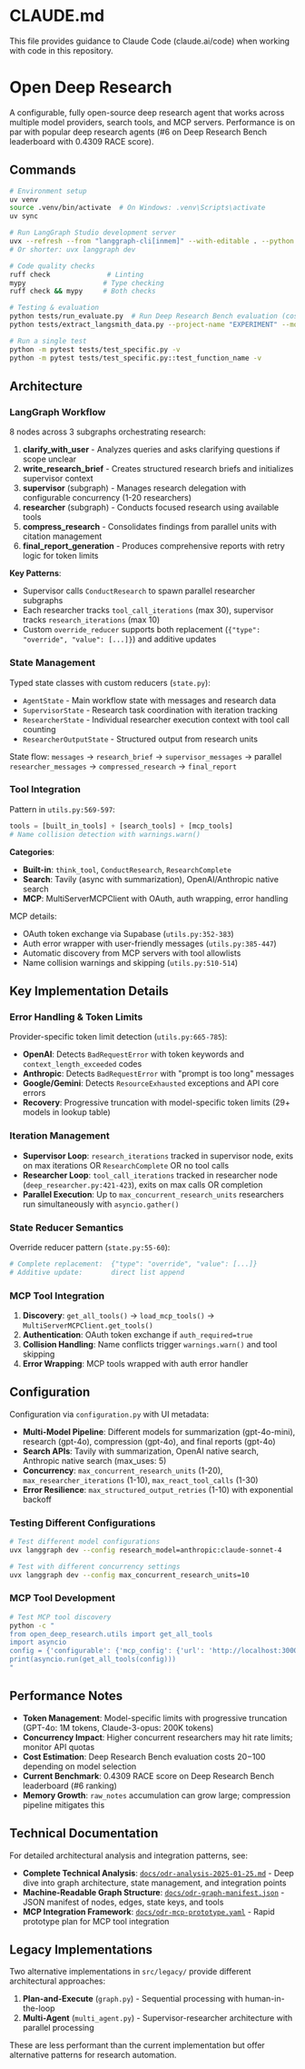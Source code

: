# CLAUDE.md

This file provides guidance to Claude Code (claude.ai/code) when working with code in this repository.

# Open Deep Research

A configurable, fully open-source deep research agent that works across multiple model providers, search tools, and MCP servers. Performance is on par with popular deep research agents (#6 on Deep Research Bench leaderboard with 0.4309 RACE score).

## Commands

```bash
# Environment setup
uv venv
source .venv/bin/activate  # On Windows: .venv\Scripts\activate
uv sync

# Run LangGraph Studio development server
uvx --refresh --from "langgraph-cli[inmem]" --with-editable . --python 3.11 langgraph dev --allow-blocking
# Or shorter: uvx langgraph dev

# Code quality checks
ruff check              # Linting
mypy                   # Type checking
ruff check && mypy     # Both checks

# Testing & evaluation
python tests/run_evaluate.py  # Run Deep Research Bench evaluation (costs $20-$100)
python tests/extract_langsmith_data.py --project-name "EXPERIMENT" --model-name "MODEL" --dataset-name "deep_research_bench"

# Run a single test
python -m pytest tests/test_specific.py -v
python -m pytest tests/test_specific.py::test_function_name -v
```


## Architecture

### LangGraph Workflow
8 nodes across 3 subgraphs orchestrating research:

1. **clarify_with_user** - Analyzes queries and asks clarifying questions if scope unclear
2. **write_research_brief** - Creates structured research briefs and initializes supervisor context
3. **supervisor** (subgraph) - Manages research delegation with configurable concurrency (1-20 researchers)
4. **researcher** (subgraph) - Conducts focused research using available tools
5. **compress_research** - Consolidates findings from parallel units with citation management
6. **final_report_generation** - Produces comprehensive reports with retry logic for token limits

**Key Patterns**:
- Supervisor calls `ConductResearch` to spawn parallel researcher subgraphs
- Each researcher tracks `tool_call_iterations` (max 30), supervisor tracks `research_iterations` (max 10)
- Custom `override_reducer` supports both replacement (`{"type": "override", "value": [...]}`) and additive updates

### State Management
Typed state classes with custom reducers (`state.py`):
- `AgentState` - Main workflow state with messages and research data
- `SupervisorState` - Research task coordination with iteration tracking
- `ResearcherState` - Individual researcher execution context with tool call counting
- `ResearcherOutputState` - Structured output from research units

State flow: `messages` → `research_brief` → `supervisor_messages` → parallel `researcher_messages` → `compressed_research` → `final_report`

### Tool Integration
Pattern in `utils.py:569-597`:
```python
tools = [built_in_tools] + [search_tools] + [mcp_tools]
# Name collision detection with warnings.warn()
```

**Categories**:
- **Built-in**: `think_tool`, `ConductResearch`, `ResearchComplete`
- **Search**: Tavily (async with summarization), OpenAI/Anthropic native search
- **MCP**: MultiServerMCPClient with OAuth, auth wrapping, error handling

MCP details:
- OAuth token exchange via Supabase (`utils.py:352-383`)
- Auth error wrapper with user-friendly messages (`utils.py:385-447`)
- Automatic discovery from MCP servers with tool allowlists
- Name collision warnings and skipping (`utils.py:510-514`)

## Key Implementation Details

### Error Handling & Token Limits
Provider-specific token limit detection (`utils.py:665-785`):
- **OpenAI**: Detects `BadRequestError` with token keywords and `context_length_exceeded` codes
- **Anthropic**: Detects `BadRequestError` with "prompt is too long" messages
- **Google/Gemini**: Detects `ResourceExhausted` exceptions and API core errors
- **Recovery**: Progressive truncation with model-specific token limits (29+ models in lookup table)

### Iteration Management
- **Supervisor Loop**: `research_iterations` tracked in supervisor node, exits on max iterations OR `ResearchComplete` OR no tool calls
- **Researcher Loop**: `tool_call_iterations` tracked in researcher node (`deep_researcher.py:421-423`), exits on max calls OR completion
- **Parallel Execution**: Up to `max_concurrent_research_units` researchers run simultaneously with `asyncio.gather()`

### State Reducer Semantics
Override reducer pattern (`state.py:55-60`):
```python
# Complete replacement:  {"type": "override", "value": [...]}
# Additive update:       direct list append
```

### MCP Tool Integration
1. **Discovery**: `get_all_tools()` → `load_mcp_tools()` → `MultiServerMCPClient.get_tools()`
2. **Authentication**: OAuth token exchange if `auth_required=true`
3. **Collision Handling**: Name conflicts trigger `warnings.warn()` and tool skipping
4. **Error Wrapping**: MCP tools wrapped with auth error handler

## Configuration

Configuration via `configuration.py` with UI metadata:
- **Multi-Model Pipeline**: Different models for summarization (gpt-4o-mini), research (gpt-4o), compression (gpt-4o), and final reports (gpt-4o)
- **Search APIs**: Tavily with summarization, OpenAI native search, Anthropic native search (max_uses: 5)
- **Concurrency**: `max_concurrent_research_units` (1-20), `max_researcher_iterations` (1-10), `max_react_tool_calls` (1-30)
- **Error Resilience**: `max_structured_output_retries` (1-10) with exponential backoff

### Testing Different Configurations
```bash
# Test different model configurations
uvx langgraph dev --config research_model=anthropic:claude-sonnet-4

# Test with different concurrency settings
uvx langgraph dev --config max_concurrent_research_units=10
```

### MCP Tool Development
```bash
# Test MCP tool discovery
python -c "
from open_deep_research.utils import get_all_tools
import asyncio
config = {'configurable': {'mcp_config': {'url': 'http://localhost:3000', 'tools': ['your_tool']}}}
print(asyncio.run(get_all_tools(config)))
"
```

## Performance Notes
- **Token Management**: Model-specific limits with progressive truncation (GPT-4o: 1M tokens, Claude-3-opus: 200K tokens)
- **Concurrency Impact**: Higher concurrent researchers may hit rate limits; monitor API quotas
- **Cost Estimation**: Deep Research Bench evaluation costs $20-$100 depending on model selection
- **Current Benchmark**: 0.4309 RACE score on Deep Research Bench leaderboard (#6 ranking)
- **Memory Growth**: `raw_notes` accumulation can grow large; compression pipeline mitigates this

## Technical Documentation
For detailed architectural analysis and integration patterns, see:
- **Complete Technical Analysis**: [`docs/odr-analysis-2025-01-25.md`](docs/odr-analysis-2025-01-25.md) - Deep dive into graph architecture, state management, and integration points
- **Machine-Readable Graph Structure**: [`docs/odr-graph-manifest.json`](docs/odr-graph-manifest.json) - JSON manifest of nodes, edges, state keys, and tools
- **MCP Integration Framework**: [`docs/odr-mcp-prototype.yaml`](docs/odr-mcp-prototype.yaml) - Rapid prototype plan for MCP tool integration

## Legacy Implementations
Two alternative implementations in `src/legacy/` provide different architectural approaches:
1. **Plan-and-Execute** (`graph.py`) - Sequential processing with human-in-the-loop
2. **Multi-Agent** (`multi_agent.py`) - Supervisor-researcher architecture with parallel processing

These are less performant than the current implementation but offer alternative patterns for research automation.